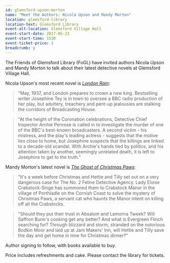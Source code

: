 ```yaml
---
id: glemsford-upson-morton
name: "Meet the Authors: Nicola Upson and Mandy Morton"
location: glemsford-library
location-text: Glemsford Library
event-alt-location: Glemsford Village Hall
event-start-date: 2017-05-23
event-start-time: 1530
event-ticket-price: 3
breadcrumb: y
---
```


The Friends of Glemsford Library (FoGL) have invited authors Nicola Upson and Mandy Morton to talk about their latest detective novels at Glemsford Village Hall.

Nicola Upson's most recent novel is [<cite>London Rain</cite>](https://suffolk.spydus.co.uk/cgi-bin/spydus.exe/ENQ/OPAC/BIBENQ?BRN=1763254):

> "May, 1937, and London prepares to crown a new king. Bestselling writer Josephine Tey is in town to oversee a BBC radio production of her play, but adultery, treachery and pent-up jealousies are stalking the corridors of Broadcasting House.

> "At the height of the Coronation celebrations, Detective Chief Inspector Archie Penrose is called in to investigate the murder of one of the BBC's best-known broadcasters. A second victim - his mistress, and the play's leading actress - suggests that the motive lies close to home, but Josephine suspects that the killings are linked to a decade-old scandal. With Archie's hands tied by politics, and his attention taken by another, seemingly unrelated death, it is left to Josephine to get to the truth."

Mandy Morton's latest novel is [<cite>The Ghost of Christmas Paws</cite>](https://suffolk.spydus.co.uk/cgi-bin/spydus.exe/ENQ/OPAC/BIBENQ?BRN=2038480):

> "It's a week before Christmas and Hettie and Tilly set out on a very dangerous case for The No. 2 Feline Detective Agency. Lady Eloise Crabstock-Singe has summoned them to Crabstock Manor in the village of Porthladle on the Cornish Coast to solve the mystery of Christmas Paws, a servant cat who haunts the Manor intent on killing off all the Crabstocks.

> "Should they put their trust in Absalom and Lamorna Tweek? Will Saffron Bunn's cooking get any better? And what is Evergreen Flinch searching for? Through blizzard and storm, stranded on the notorious Bodkin Moor and laid up at Jam Makers' Inn, will Hettie and Tilly save the day and get home in time for Christmas dinner?"

Author signing to follow, with books available to buy.

Price includes refreshments and cake. Please contact the library for tickets.
